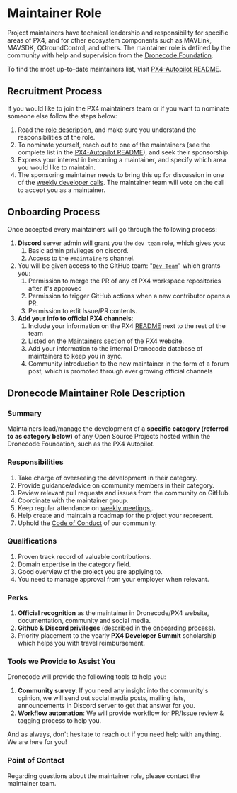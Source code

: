 # Maintainer Role

Project maintainers have technical leadership and responsibility for specific areas of PX4, and for other ecosystem components such as MAVLink, MAVSDK, QGroundControl, and others. The maintainer role is defined by the community with help and supervision from the [Dronecode Foundation](https://www.dronecode.org/).

To find the most up-to-date maintainers list, visit [PX4-Autopilot README](https://github.com/PX4/PX4-Autopilot#maintenance-team).

## Recruitment Process

If you would like to join the PX4 maintainers team or if you want to nominate someone else follow the steps below:

1. Read the [role description](#dronecode-maintainer-role-description), and make sure you understand the responsibilities of the role.
2. To nominate yourself, reach out to one of the maintainers (see the complete list in the [PX4-Autopilot README](https://github.com/PX4/PX4-Autopilot#maintenance-team)), and seek their sponsorship.
3. Express your interest in becoming a maintainer, and specify which area you would like to maintain.
4. The sponsoring maintainer needs to bring this up for discussion in one of the [weekly developer calls](dev_call.md).
   The maintainer team will vote on the call to accept you as a maintainer.

## Onboarding Process

Once accepted every maintainers will go through the following process:

1. **Discord** server admin will grant you the `dev team` role, which gives you:
   1. Basic admin privileges on discord.
   2. Access to the `#maintainers` channel.
2. You will be given access to the GitHub team: "[`Dev Team`](https://github.com/orgs/PX4/teams/dev-team)"  which grants you:
   1. Permission to merge the PR of any of PX4 workspace repositories after it's approved
   2. Permission to trigger GitHub actions when a new contributor opens a PR.
   3. Permission to edit Issue/PR contents.
3. **Add your info to official PX4 channels**:
   1. Include your information on the PX4 [README](https://github.com/PX4/PX4-Autopilot/blob/main/README.md) next to the rest of the team
   2. Listed on the [Maintainers section](https://px4.io/community/maintainers/) of the PX4 website.
   3. Add your information to the internal Dronecode database of maintainers to keep you in sync.
   4. Community introduction to the new maintainer in the form of a forum post, which is promoted through ever growing official channels

## Dronecode Maintainer Role Description

### Summary

Maintainers lead/manage the development of a **specific category (referred to as category below)** of any Open Source Projects hosted within the Dronecode Foundation, such as the PX4 Autopilot.

### Responsibilities

1. Take charge of overseeing the development in their category.
2. Provide guidance/advice on community members in their category.
3. Review relevant pull requests and issues from the community on GitHub.
4. Coordinate with the maintainer group.
5. Keep regular attendance on [weekly meetings ](dev_call.md).
6. Help create and maintain a roadmap for the project your represent.
7. Uphold the [Code of Conduct](https://github.com/Dronecode/foundation/blob/main/CODE-OF-CONDUCT.md) of our community.

### Qualifications

1. Proven track record of valuable contributions.
2. Domain expertise in the category field.
3. Good overview of the project you are applying to.
4. You need to manage approval from your employer when relevant.

### Perks

1. **Official recognition** as the maintainer in Dronecode/PX4 website, documentation, community and social media.
2. **Github & Discord privileges** (described in the [onboarding process](#onboarding-process)).
3. Priority placement to the yearly **PX4 Developer Summit** scholarship which helps you with travel reimbursement.

### Tools we Provide to Assist You

Dronecode will provide the following tools to help you:

1. **Community survey**: If you need any insight into the community's opinion, we will send out social media posts, mailing lists, announcements in Discord server to get that answer for you.
2. **Workflow automation**: We will provide workflow for PR/Issue review & tagging process to help you.

And as always, don't hesitate to reach out if you need help with anything. We are here for you!

### Point of Contact

Regarding questions about the maintainer role, please contact the maintainer team.
